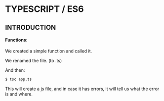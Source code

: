 # TYPESCRIPT / ES6
## INTRODUCTION
#### Functions:

We created a simple function and called it.

We renamed the file. (to .ts)

And then:

```sh
$ tsc app.ts
```

This will create a js file, and in case it has errors, it will tell us what the error is and where.
